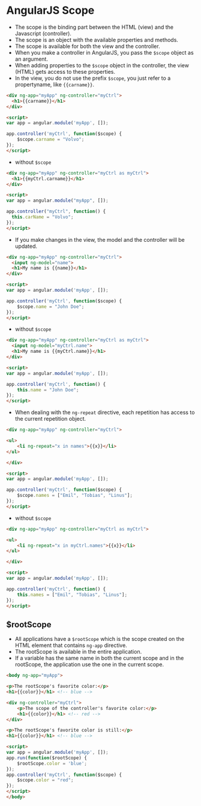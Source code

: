 # AngularJS Scope

* The scope is the binding part between the HTML (view) and the Javascript (controller).
* The scope is an object with the available properties and methods.
* The scope is available for both the view and the controller.
* When you make a controller in AngularJS, you pass the `$scope` object as an argument.
* When adding properties to the `$scope` object in the controller, the view (HTML) gets access to these properties.
* In the view, you do not use the prefix `$scope`, you just refer to a propertyname, like ``{{carname}}``.

```html
<div ng-app="myApp" ng-controller="myCtrl">
  <h1>{{carname}}</h1>
</div>

<script>
var app = angular.module('myApp', []);

app.controller('myCtrl', function($scope) {
    $scope.carname = "Volvo";
});
</script>
```

* without `$scope`

```html
<div ng-app="myApp" ng-controller="myCtrl as myCtrl">
  <h1>{{myCtrl.carname}}</h1>
</div>

<script>
var app = angular.module("myApp", []);

app.controller("myCtrl", function() {
  this.carName = "Volvo";
});
</script>
```



* If you make changes in the view, the model and the controller will be updated.

```html
<div ng-app="myApp" ng-controller="myCtrl">
  <input ng-model="name">
  <h1>My name is {{name}}</h1>
</div>

<script>
var app = angular.module('myApp', []);

app.controller('myCtrl', function($scope) {
    $scope.name = "John Doe";
});
</script>
```

* without `$scope`

```html
<div ng-app="myApp" ng-controller="myCtrl as myCtrl">
  <input ng-model="myCtrl.name">
  <h1>My name is {{myCtrl.name}}</h1>
</div>

<script>
var app = angular.module('myApp', []);

app.controller('myCtrl', function() {
    this.name = "John Doe";
});
</script>
```



* When dealing with the `ng-repeat` directive, each repetition has access to the current repetition object.

```html
<div ng-app="myApp" ng-controller="myCtrl">

<ul>
    <li ng-repeat="x in names">{{x}}</li>
</ul>

</div>

<script>
var app = angular.module('myApp', []);

app.controller('myCtrl', function($scope) {
    $scope.names = ["Emil", "Tobias", "Linus"];
});
</script>
```

* without `$scope`

```html
<div ng-app="myApp" ng-controller="myCtrl as myCtrl">

<ul>
    <li ng-repeat="x in myCtrl.names">{{x}}</li>
</ul>

</div>

<script>
var app = angular.module('myApp', []);

app.controller('myCtrl', function() {
    this.names = ["Emil", "Tobias", "Linus"];
});
</script>
```



## $rootScope

* All applications have a `$rootScope` which is the scope created on the HTML element that contains `ng-app` directive.
* The rootScope is available in the entire application.
* If a variable has the same name in both the current scope and in the rootScope, the application use the one in the current scope.

```html
<body ng-app="myApp">

<p>The rootScope's favorite color:</p>
<h1>{{color}}</h1> <!-- blue -->

<div ng-controller="myCtrl">
    <p>The scope of the controller's favorite color:</p>
    <h1>{{color}}</h1> <!-- red -->
</div>

<p>The rootScope's favorite color is still:</p>
<h1>{{color}}</h1> <!-- blue -->

<script>
var app = angular.module('myApp', []);
app.run(function($rootScope) {
    $rootScope.color = 'blue';
});
app.controller('myCtrl', function($scope) {
    $scope.color = "red";
});
</script>
</body>
```